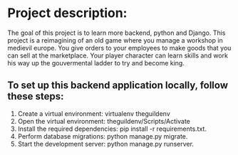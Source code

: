 # Project description:

The goal of this project is to learn more backend, python and Django. This project is a reimagining of an old game where you manage a workshop in medievil europe. You give orders to your employees to make goods that you can sell at the marketplace. Your player character can learn skills and work his way up the gouvermental ladder to try and become king.

## To set up this backend application locally, follow these steps:

1. Create a virtual environment: virtualenv theguildenv  
2. Open the virtual environment: theguildenv/Scripts/Activate  
3. Install the required dependencies: pip install -r requirements.txt.
4. Perform database migrations: python manage.py migrate. 
5. Start the development server: python manage.py runserver.